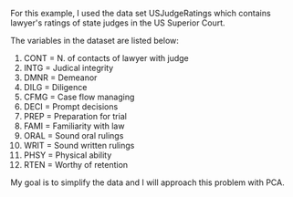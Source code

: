 For this example, I used the data set USJudgeRatings which contains lawyer's ratings of state judges in the US Superior Court.

The variables in the dataset are listed below:

1. CONT = N. of contacts of lawyer with judge
2. INTG = Judical integrity
3. DMNR = Demeanor
4. DILG = Diligence
5. CFMG = Case flow managing
6. DECI = Prompt decisions
7. PREP = Preparation for trial
8. FAMI = Familiarity with law
9. ORAL = Sound oral rulings
10. WRIT = Sound written rulings
11. PHSY = Physical ability
12. RTEN = Worthy of retention

My goal is to simplify the data and I will approach this problem with PCA.
